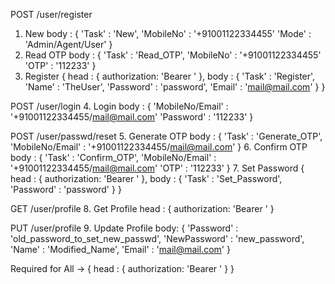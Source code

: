 POST /user/register
1. New
body : 
{
    'Task'      : 'New',
    'MobileNo'  : '+91001122334455'
    'Mode'      : 'Admin/Agent/User'
}
2. Read OTP
body :
{
    'Task'      : 'Read_OTP',
    'MobileNo'  : '+91001122334455'
    'OTP'       : '112233'
}
3. Register
{
    head : { authorization: 'Bearer <Token>' },
    body :
    {
        'Task'      : 'Register',
        'Name'      : 'TheUser',
        'Password'  : 'password',
        'Email'     : 'mail@mail.com'
    }
}

POST /user/login
4. Login
body :
{
    'MobileNo/Email' : '+91001122334455/mail@mail.com'
    'Password'       : '112233'
}

POST /user/passwd/reset
5. Generate OTP
body :
{
    'Task'           : 'Generate_OTP',
    'MobileNo/Email' : '+91001122334455/mail@mail.com'
}
6. Confirm OTP
body :
{
    'Task'           : 'Confirm_OTP',
    'MobileNo/Email' : '+91001122334455/mail@mail.com'
    'OTP'            : '112233'
}
7. Set Password
{
    head : { authorization: 'Bearer <Token>' },
    body :
    {
        'Task'      : 'Set_Password',
        'Password'  : 'password'
    }
}

GET /user/profile
8. Get Profile
head : { authorization: 'Bearer <Token>' }

PUT /user/profile
9. Update Profile
body: 
{
    'Password'    : 'old_password_to_set_new_passwd',
    'NewPassword' : 'new_password',
    'Name'        : 'Modified_Name',
    'Email'       : 'mail@mail.com'
}

Required for All -> { head : { authorization: 'Bearer <Token>' } }